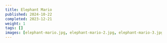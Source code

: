 ```yaml
---
title: Elephant Mario
published: 2024-10-22
completed: 2023-12-21
weight: 1
tags: []
images: [elephant-mario.jpg, elephant-mario-2.jpg, elephant-mario-3.jpg, elephant-mario-4.jpg]
---
```

